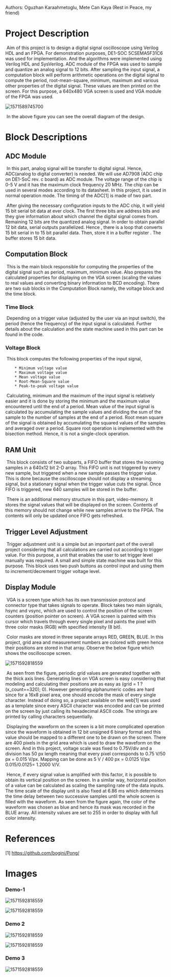 Authors: Oguzhan Karaahmetoglu, Mete Can Kaya (Rest in Peace, my friend)

# Project Description

​	Aim of this project is to design a digital signal oscilloscope using Verilog HDL and an FPGA. For demonstration purposes, DE1-SOC 5CSEMA5F31C6 was used for implementation. And the algorithms were implemented using Verilog HDL and SysVerilog. ADC module of the FPGA was used to sample and quantize an analog signal to 12 bits. After sampling the input signal, a computation block will perform arithmetic operations on the digital signal to compute the period, root-mean-square, minimum, maximum and various other properties of the digital signal. These values are then printed on the screen. For this purpose, a 640x480 VGA screen is used and VGA module of the FPGA was used. 

![1571589745700](/IMAGES/diagram.jpeg)

​	In the above figure you can see the overall diagram of the design.



# Block Descriptions



## ADC Module

​	In this part, analog signal will be transfer to digital signal. Hence, ADC(analog to digital converter) is needed. We will use AD7908 (ADC chip on DE1-SoC rev. c board) as ADC module. The voltage range of the chip is 0-5 V and it has the maximum clock frequency 20 MHz. The chip can be used in several modes according to its datasheet. In this project, it is used in normal operation mode. The timing of the ADC[1] is made of two part.

​	After giving the necessary configuration inputs to the ADC chip, it will yield 15 bit serial bit data at ever clock. The first three bits are address bits and they give information about which channel the digital signal comes from. Remaining 12 bits are the quantized analog signal. In order to obtain parallel 12 bit data, serial outputs parallelized. Hence , there is a loop that converts 15 bit serial in to 15 bit parallel data. Then, store it in a buffer register . The buffer stores 15 bit data.



## Computation Block

​	This is the main block responsible for computing the properties of the digital signal such as period, maximum, minimum value. Also prepares the calculated properties for displaying on the VGA screen (scaling the values to real values and converting binary information to BCD encoding). There are two sub blocks in the Computation Block namely, the voltage block and the time block.

### Time Block

​	Depending on a trigger value (adjusted by the user via an input switch), the period (hence the frequency) of the input signal is calculated. Further details about the calculation and the state machine used in this part can be found in the code.



### Voltage Block

​	This block computes the following properties of the input signal,

		* Minimum voltage value
		* Maximum voltage value
		* Mean voltage value
		* Root-Mean-Square value
		* Peak-to-peak voltage value



​	Calculating, minimum and the maximum of the input signal is relatively easier and it is done by storing the minimum and the maximum value encountered until the end of a period. Mean value of the input signal is calculated by accumulating the sample values and dividing the sum of the sample to the number of samples at the end of a period. Root mean square of the signal is obtained by accumulating the squared values of the samples and averaged over a period. Square root operation is implemented with the bisection method. Hence, it is not a single-clock operation.



## RAM Unit

​	This block consists of two subparts, a FIFO buffer that stores the incoming samples in a 640x12 bit 2-D array. This FIFO unit is not triggered by every new sample, but triggered when a new sample passes the trigger value. This is done because the oscilloscope should not display a streaming signal, but a stationary signal when the trigger value cuts the signal. Once FIFO is triggered, new 640 samples will be stored in the buffer.

​	There is an additional memory structure in this part, video-memory. It stores the signal values that will be displayed on the screen. Contents of this memory should not change while new samples arrive to the FPGA. The contents will only be updated once FIFO gets refreshed.



## Trigger Level Adjustment

​	Trigger adjustment unit is a simple but an important part of the overall project considering that all calculations are carried out according to trigger value. For this purpose, a unit that enables the user to set trigger level manually was required. A small and simple state machine was built for this purpose. This block uses two push buttons as control input and using them to increment/decrement trigger voltage level.



## Display Module

​	VGA is a screen type which has its own transmission protocol and connector type that takes signals to operate. Block takes two main signals, hsync and vsync, which are used to control the position of the screen counters (position pointer on screen). A VGA screen is painted with this cursor which travels through every single pixel and paints the pixel with three color masks (RGB) with specified intensity (8 bit).



​	Color masks are stored in three separate arrays RED, GREEN, BLUE. In this project, grid area and measurement numbers are colored with green hence their positions are stored in that array. Observe the below figure which shows the oscilloscope screen.

![1571592818559](/IMAGES/display.jpeg)

​	As seen from the figure, periodic grid values are generated together with the thick axis lines. Generating lines on VGA screen is easy considering that modeling and calculating their positions are as easy as (grid = 1 ? (x_count==320); 0). However generating alphanumeric codes are hard since for a 16x8 pixel area, one should encode the mask of every single character. Instead of doing so, a project available on the web[1]
was used as a template since every ASCII character was encoded and can be printed on the screen by just calling its hexadecimal ASCII code. The strings are printed by calling characters sequentially.



​	Displaying the waveform on the screen is a bit more complicated operation since the waveform is obtained in 12 bit unsigned 6 binary format and this value should be mapped to a different one to be drawn on the screen. There are 400 pixels in the grid area which is used to draw the waveform on the screen. And in this project, voltage scale was fixed to 0.75V/div and a division has 50 px length meaning that every pixel corresponds to 0.75 V/50 px = 0.015 V/px. Mapping can be done as 5 V / 400 px = 0.0125 V/px 0.015/0.0125= 1.2000 V/V.

​	Hence, if every signal value is amplified with this factor, it is possible to obtain its vertical position on the screen. In a similar way, horizontal position of a value can be calculated as scaling the sampling rate of the data inputs. The time scale of the display unit is also fixed at 6.86 ms which determines the time delay between two successive samples until the whole screen is filled with the waveform. As seen from the figure again, the color of the waveform was chosen as blue and hence its mask was recorded in the BLUE array. All intensity values are set to 255 in order to display with full color intensity.



# References

[1] https://github.com/bogini/Pong/



# Images

### Demo-1



![1571592818559](/IMAGES/screen_sample_input.jpeg)

![1571592818559](/IMAGES/screen_sample.jpeg)



### Demo 2

![1571592818559](/IMAGES/input_no_offset.jpeg)

![1571592818559](/IMAGES/screen_no_offset.jpeg)



### Demo 3

![1571592818559](/IMAGES/screen_offset.jpeg)
